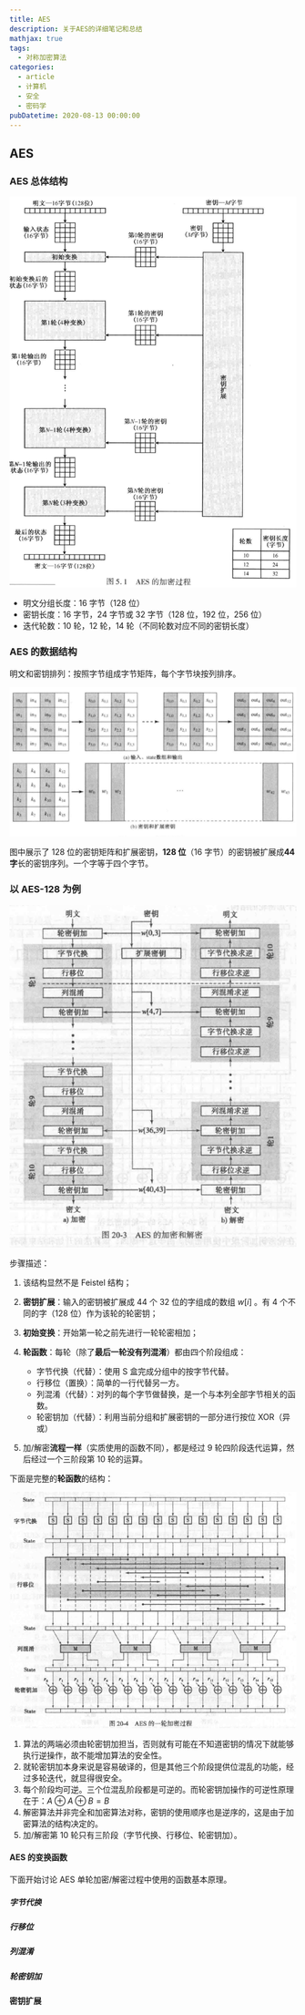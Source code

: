 ```yaml
---
title: AES
description: 关于AES的详细笔记和总结
mathjax: true
tags:
  - 对称加密算法
categories:
  - article
  - 计算机
  - 安全
  - 密码学
pubDatetime: 2020-08-13 00:00:00
---
```


## AES

### AES 总体结构

![picture 14](../../../../../assets/images/155993c2259b5c07d78764a339dc148daeca7447128a0161ec18dca428a329c3.png)

- 明文分组长度：16 字节（128 位）
- 密钥长度：16 字节，24 字节或 32 字节（128 位，192 位，256 位）
- 迭代轮数：10 轮，12 轮，14 轮（不同轮数对应不同的密钥长度）

### AES 的数据结构

明文和密钥排列：按照字节组成字节矩阵，每个字节块按列排序。

![picture 15](../../../../../assets/images/425858b21c943aff18aeda1d1e01a5e7f29b81926af58a0fa334d30b52dde476.png)

图中展示了 128 位的密钥矩阵和扩展密钥，**128 位**（16 字节）的密钥被扩展成**44 字**长的密钥序列。一个字等于四个字节。

### 以 AES-128 为例

![picture 16](../../../../../assets/images/a644779112a19db423be0bb849359af39635058e7c000ef4aaf60213b20a00ec.png)

步骤描述：

1. 该结构显然不是 Feistel 结构；
2. **密钥扩展**：输入的密钥被扩展成 44 个 32 位的字组成的数组 $w[i]$ 。有 4 个不同的字（128 位）作为该轮的轮密钥；
3. **初始变换**：开始第一轮之前先进行一轮轮密相加；
4. **轮函数**：每轮（除了**最后一轮没有列混淆**）都由四个阶段组成：

   - 字节代换（代替）：使用 S 盒完成分组中的按字节代替。
   - 行移位（置换）：简单的一行代替另一方。
   - 列混淆（代替）：对列的每个字节做替换，是一个与本列全部字节相关的函数。
   - 轮密钥加（代替）：利用当前分组和扩展密钥的一部分进行按位 XOR（异或）

5. 加/解密**流程一样**（实质使用的函数不同），都是经过 9 轮四阶段迭代运算，然后经过一个三阶段第 10 轮的运算。

下面是完整的**轮函数**的结构：

![picture 17](../../../../../assets/images/8cd7144c29300b8396e0457a0dec617fa03c0e4cf3f9f56c7b90b17ab64ff037.png)

1. 算法的两端必须由轮密钥加担当，否则就有可能在不知道密钥的情况下就能够执行逆操作，故不能增加算法的安全性。
2. 就轮密钥加本身来说是容易破译的，但是其他三个阶段提供位混乱的功能，经过多轮迭代，就显得很安全。
3. 每个阶段均可逆。三个位混乱阶段都是可逆的。而轮密钥加操作的可逆性原理在于：$A \oplus A \oplus B = B$
4. 解密算法并非完全和加密算法对称，密钥的使用顺序也是逆序的，这是由于加密算法的结构决定的。
5. 加/解密第 10 轮只有三阶段（字节代换、行移位、轮密钥加）。

#### AES 的变换函数

下面开始讨论 AES 单轮加密/解密过程中使用的函数基本原理。

##### 字节代换

##### 行移位

##### 列混淆

##### 轮密钥加

#### 密钥扩展
